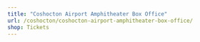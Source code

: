 ```yaml
---
title: "Coshocton Airport Amphitheater Box Office"
url: /coshocton/coshocton-airport-amphitheater-box-office/
shop: Tickets
---
```

